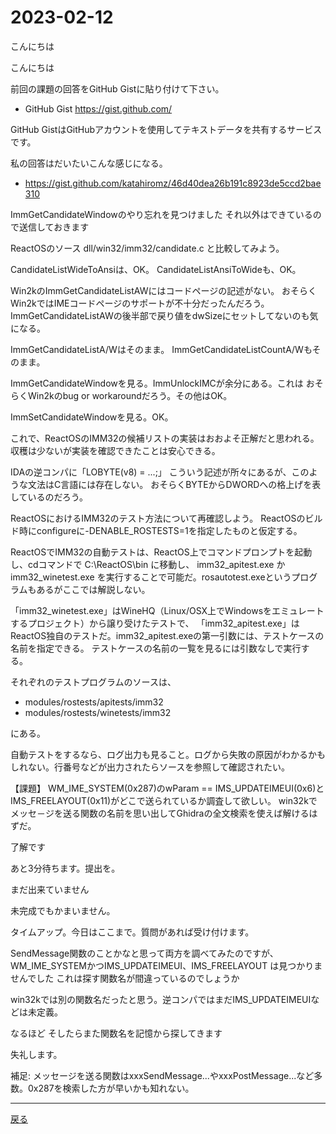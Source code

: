 # 2023-02-12

こんにちは

こんにちは

前回の課題の回答をGitHub Gistに貼り付けて下さい。

- GitHub Gist https://gist.github.com/

GitHub GistはGitHubアカウントを使用してテキストデータを共有するサービスです。

私の回答はだいたいこんな感じになる。

- https://gist.github.com/katahiromz/46d40dea26b191c8923de5ccd2bae310

ImmGetCandidateWindowのやり忘れを見つけました
それ以外はできているので送信しておきます

ReactOSのソース dll/win32/imm32/candidate.c と比較してみよう。

CandidateListWideToAnsiは、OK。
CandidateListAnsiToWideも、OK。

Win2kのImmGetCandidateListAWにはコードページの記述がない。
おそらくWin2kではIMEコードページのサポートが不十分だったんだろう。
ImmGetCandidateListAWの後半部で戻り値をdwSizeにセットしてないのも気になる。

ImmGetCandidateListA/Wはそのまま。
ImmGetCandidateListCountA/Wもそのまま。

ImmGetCandidateWindowを見る。ImmUnlockIMCが余分にある。これは
おそらくWin2kのbug or workaroundだろう。その他はOK。

ImmSetCandidateWindowを見る。OK。

これで、ReactOSのIMM32の候補リストの実装はおおよそ正解だと思われる。
収穫は少ないが実装を確認できたことは安心できる。

IDAの逆コンパに「LOBYTE(v8) = ...;」
こういう記述が所々にあるが、このような文法はC言語には存在しない。
おそらくBYTEからDWORDへの格上げを表しているのだろう。

ReactOSにおけるIMM32のテスト方法について再確認しよう。
ReactOSのビルド時にconfigureに-DENABLE_ROSTESTS=1を指定したものと仮定する。

ReactOSでIMM32の自動テストは、ReactOS上でコマンドプロンプトを起動し、cdコマンドで C:\ReactOS\bin に移動し、
imm32_apitest.exe か imm32_winetest.exe を実行することで可能だ。rosautotest.exeというプログラムもあるがここでは解説しない。

「imm32_winetest.exe」はWineHQ（Linux/OSX上でWindowsをエミュレートするプロジェクト）から譲り受けたテストで、
「imm32_apitest.exe」はReactOS独自のテストだ。imm32_apitest.exeの第一引数には、テストケースの名前を指定できる。
テストケースの名前の一覧を見るには引数なしで実行する。

それぞれのテストプログラムのソースは、

- modules/rostests/apitests/imm32
- modules/rostests/winetests/imm32

にある。

自動テストをするなら、ログ出力も見ること。ログから失敗の原因がわかるかもしれない。行番号などが出力されたらソースを参照して確認されたい。

【課題】
WM_IME_SYSTEM(0x287)のwParam == IMS_UPDATEIMEUI(0x6)とIMS_FREELAYOUT(0x11)がどこで送られているか調査して欲しい。
win32kでメッセ－ジを送る関数の名前を思い出してGhidraの全文検索を使えば解けるはずだ。

了解です

あと3分待ちます。提出を。

まだ出来ていません

未完成でもかまいません。

タイムアップ。今日はここまで。質問があれば受け付けます。

SendMessage関数のことかなと思って両方を調べてみたのですが、WM_IME_SYSTEMかつIMS_UPDATEIMEUI、IMS_FREELAYOUT
は見つかりませんでした
これは探す関数名が間違っているのでしょうか

win32kでは別の関数名だったと思う。逆コンパではまだIMS_UPDATEIMEUIなどは未定義。

なるほど
そしたらまた関数名を記憶から探してきます

失礼します。

補足: メッセージを送る関数はxxxSendMessage...やxxxPostMessage...など多数。0x287を検索した方が早いかも知れない。

---

[戻る](2023-02-05.md)
